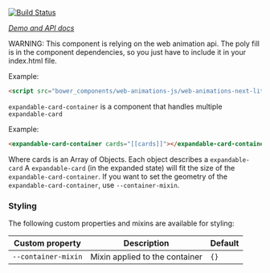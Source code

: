 [![Build Status](https://travis-ci.org/willydouhard/expandable-card-container.svg?branch=master)](https://travis-ci.org/willydouhard/expandable-card-container)

_[Demo and API docs](https://willydouhard.github.io/expandable-card-container/components/expandable-card-container/)_

WARNING: This component is relying on the web animation api. The poly fill is in the component dependencies, so you just have to include it in your index.html file.

Example:

```html
<script src="bower_components/web-animations-js/web-animations-next-lite.min.js"></script>
```

`expandable-card-container` is a component that handles multiple `expandable-card`

Example:

```html
<expandable-card-container cards="[[cards]]"></expandable-card-container>
```

Where cards is an Array of Objects. Each object describes a `expandable-card`
A `expandable-card` (in the expanded state) will fit the size of the `expandable-card-container`.
If you want to set the geometry of the `expandable-card-container`, use `--container-mixin`.

### Styling
The following custom properties and mixins are available for styling:

| Custom property | Description | Default |
| ----------------|-------------|---------- |
| `--container-mixin` | Mixin applied to the container | `{}` |
